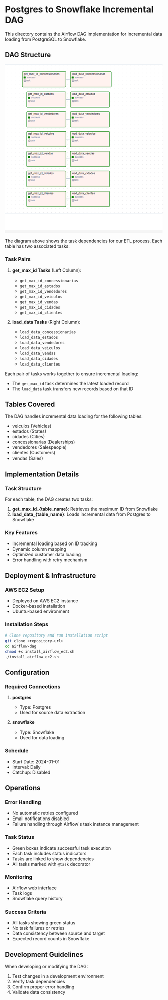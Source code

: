 # Postgres to Snowflake Incremental DAG

This directory contains the Airflow DAG implementation for incremental data loading from PostgreSQL to Snowflake.

## DAG Structure
![DAG Structure](../assets/dag_execution.png)

The diagram above shows the task dependencies for our ETL process. Each table has two associated tasks:

### Task Pairs
1. **get_max_id Tasks** (Left Column):
   - `get_max_id_concessionarias`
   - `get_max_id_estados`
   - `get_max_id_vendedores`
   - `get_max_id_veiculos`
   - `get_max_id_vendas`
   - `get_max_id_cidades`
   - `get_max_id_clientes`

2. **load_data Tasks** (Right Column):
   - `load_data_concessionarias`
   - `load_data_estados`
   - `load_data_vendedores`
   - `load_data_veiculos`
   - `load_data_vendas`
   - `load_data_cidades`
   - `load_data_clientes`

Each pair of tasks works together to ensure incremental loading:
- The `get_max_id` task determines the latest loaded record
- The `load_data` task transfers new records based on that ID

## Tables Covered

The DAG handles incremental data loading for the following tables:
- veiculos (Vehicles)
- estados (States)
- cidades (Cities)
- concessionarias (Dealerships)
- vendedores (Salespeople)
- clientes (Customers)
- vendas (Sales)

## Implementation Details

### Task Structure

For each table, the DAG creates two tasks:
1. **get_max_id_{table_name}**: Retrieves the maximum ID from Snowflake
2. **load_data_{table_name}**: Loads incremental data from Postgres to Snowflake

### Key Features

- Incremental loading based on ID tracking
- Dynamic column mapping
- Optimized customer data loading
- Error handling with retry mechanism

## Deployment & Infrastructure

### AWS EC2 Setup
- Deployed on AWS EC2 instance
- Docker-based installation
- Ubuntu-based environment

### Installation Steps
```bash
# Clone repository and run installation script
git clone <repository-url>
cd airflow-dag
chmod +x install_airflow_ec2.sh
./install_airflow_ec2.sh
```

## Configuration

### Required Connections
1. **postgres**
   - Type: Postgres
   - Used for source data extraction

2. **snowflake**
   - Type: Snowflake
   - Used for data loading

### Schedule
- Start Date: 2024-01-01
- Interval: Daily
- Catchup: Disabled

## Operations

### Error Handling
- No automatic retries configured
- Email notifications disabled
- Failure handling through Airflow's task instance management

### Task Status
- Green boxes indicate successful task execution
- Each task includes status indicators
- Tasks are linked to show dependencies
- All tasks marked with `@task` decorator

### Monitoring
- Airflow web interface
- Task logs
- Snowflake query history

### Success Criteria
- All tasks showing green status
- No task failures or retries
- Data consistency between source and target
- Expected record counts in Snowflake

## Development Guidelines

When developing or modifying the DAG:
1. Test changes in a development environment
2. Verify task dependencies
3. Confirm proper error handling
4. Validate data consistency